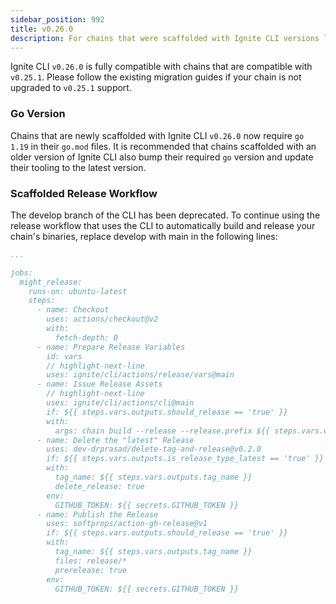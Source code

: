 ```yaml
---
sidebar_position: 992
title: v0.26.0
description: For chains that were scaffolded with Ignite CLI versions lower than v0.26.0. changes are required to use Ignite CLI v0.26.0.
---
```


Ignite CLI `v0.26.0` is fully compatible with chains that are compatible with `v0.25.1`.  Please follow the existing
migration guides if your chain is not upgraded to `v0.25.1` support.

### Go Version

Chains that are newly scaffolded with Ignite CLI `v0.26.0` now require `go 1.19` in their `go.mod` files.  It is 
recommended that chains scaffolded with an older version of Ignite CLI also bump their required `go` version and update 
their tooling to the latest version.

### Scaffolded Release Workflow

The develop branch of the CLI has been deprecated. To continue using the release workflow that uses the CLI to automatically build and release your chain's binaries, replace develop with main in the following lines:

```yaml title=".github/workflows/release.yml
...

jobs:
  might_release:
    runs-on: ubuntu-latest
    steps:
      - name: Checkout
        uses: actions/checkout@v2
        with:
          fetch-depth: 0
      - name: Prepare Release Variables 
        id: vars
        // highlight-next-line
        uses: ignite/cli/actions/release/vars@main
      - name: Issue Release Assets
        // highlight-next-line
        uses: ignite/cli/actions/cli@main
        if: ${{ steps.vars.outputs.should_release == 'true' }}
        with:
          args: chain build --release --release.prefix ${{ steps.vars.outputs.tarball_prefix }} -t linux:amd64 -t darwin:amd64 -t darwin:arm64
      - name: Delete the "latest" Release
        uses: dev-drprasad/delete-tag-and-release@v0.2.0
        if: ${{ steps.vars.outputs.is_release_type_latest == 'true' }}
        with:
          tag_name: ${{ steps.vars.outputs.tag_name }}
          delete_release: true
        env:
          GITHUB_TOKEN: ${{ secrets.GITHUB_TOKEN }}
      - name: Publish the Release
        uses: softprops/action-gh-release@v1
        if: ${{ steps.vars.outputs.should_release == 'true' }}
        with:
          tag_name: ${{ steps.vars.outputs.tag_name }}
          files: release/*
          prerelease: true 
        env:
          GITHUB_TOKEN: ${{ secrets.GITHUB_TOKEN }}
```